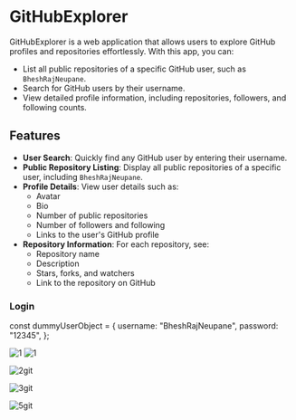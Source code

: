 
# GitHubExplorer

GitHubExplorer is a web application that allows users to explore GitHub profiles and repositories effortlessly. With this app, you can:
- List all public repositories of a specific GitHub user, such as `BheshRajNeupane`.
- Search for GitHub users by their username.
- View detailed profile information, including repositories, followers, and following counts.

## Features
- **User Search**: Quickly find any GitHub user by entering their username.
- **Public Repository Listing**: Display all public repositories of a specific user, including `BheshRajNeupane`.
- **Profile Details**: View user details such as:
  - Avatar
  - Bio
  - Number of public repositories
  - Number of followers and following
  - Links to the user's GitHub profile
- **Repository Information**: For each repository, see:
  - Repository name
  - Description
  - Stars, forks, and watchers
  - Link to the repository on GitHub


### Login
 const dummyUserObject = {
    username: "BheshRajNeupane",
    password: "12345",
  };

  
![1](https://github.com/user-attachments/assets/6470940a-aa51-43f8-b546-486ed13b8c8a)
![1](https://github.com/user-attachments/assets/c7c121d2-acdb-46e4-b838-e0429ec0d64c)

![2git](https://github.com/user-attachments/assets/3c945ed5-2ddd-42e4-9381-fb0085d8719c)

![3git](https://github.com/user-attachments/assets/f251f4f7-f14d-4ef3-9cf5-b204aa7c5bcb)

![5git](https://github.com/user-attachments/assets/025649e9-02d9-43f3-b8c4-6ba101f23b4e)
